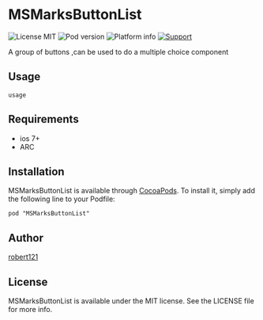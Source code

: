 # MSMarksButtonList

![License MIT](https://img.shields.io/dub/l/vibe-d.svg)
![Pod version](http://img.shields.io/cocoapods/v/MSMarksButtonList.svg?style=flat)
![Platform info](http://img.shields.io/cocoapods/p/MSMarksButtonList.svg?style=flat)
[![Support](https://img.shields.io/badge/support-iOS7+-blue.svg?style=flat)](https://www.apple.com/nl/ios/)

A group of buttons ,can be used to do a multiple choice component

## Usage
```
usage
```

## Requirements
* ios 7+
* ARC

## Installation

MSMarksButtonList is available through [CocoaPods](http://cocoapods.org). To install
it, simply add the following line to your Podfile:

`pod "MSMarksButtonList"`


## Author

[robert121](http://www.jianshu.com/users/84ae3fbd22e1/latest_articles)

## License

MSMarksButtonList is available under the MIT license. See the LICENSE file for more info.
